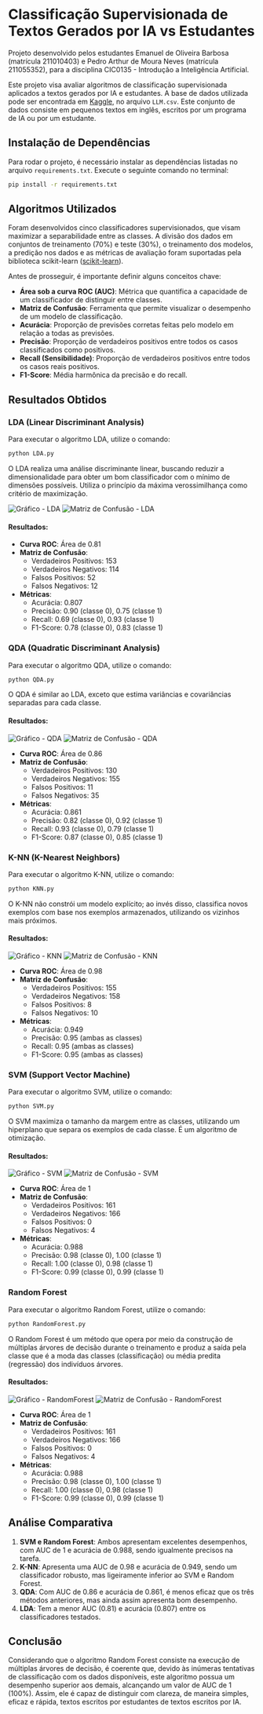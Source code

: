 # Classificação Supervisionada de Textos Gerados por IA vs Estudantes

Projeto desenvolvido pelos estudantes Emanuel de Oliveira Barbosa (matrícula 211010403) e Pedro Arthur de Moura Neves (matrícula 211055352), para a disciplina CIC0135 - Introdução a Inteligência Artificial.

Este projeto visa avaliar algoritmos de classificação supervisionada aplicados a textos gerados por IA e estudantes. A base de dados utilizada pode ser encontrada em [Kaggle](https://www.kaggle.com/datasets/prajwaldongre/llm-detect-ai-generated-vs-student-generated-text), no arquivo `LLM.csv`. Este conjunto de dados consiste em pequenos textos em inglês, escritos por um programa de IA ou por um estudante.

## Instalação de Dependências

Para rodar o projeto, é necessário instalar as dependências listadas no arquivo `requirements.txt`. Execute o seguinte comando no terminal:

```bash
pip install -r requirements.txt
```

## Algoritmos Utilizados

Foram desenvolvidos cinco classificadores supervisionados, que visam maximizar a separabilidade entre as classes. 
A divisão dos dados em conjuntos de treinamento (70%) e teste (30%), o treinamento dos modelos, a predição nos dados e as métricas de avaliação foram suportadas pela biblioteca scikit-learn ([scikit-learn](https://scikit-learn.org/stable/index.html)).

Antes de prosseguir, é importante definir alguns conceitos chave:

- **Área sob a curva ROC (AUC)**: Métrica que quantifica a capacidade de um classificador de distinguir entre classes.
- **Matriz de Confusão**: Ferramenta que permite visualizar o desempenho de um modelo de classificação.
- **Acurácia**: Proporção de previsões corretas feitas pelo modelo em relação a todas as previsões.
- **Precisão**: Proporção de verdadeiros positivos entre todos os casos classificados como positivos.
- **Recall (Sensibilidade)**: Proporção de verdadeiros positivos entre todos os casos reais positivos.
- **F1-Score**: Média harmônica da precisão e do recall.

## Resultados Obtidos

### LDA (Linear Discriminant Analysis)

Para executar o algoritmo LDA, utilize o comando:

```bash
python LDA.py
```

O LDA realiza uma análise discriminante linear, buscando reduzir a dimensionalidade para obter um bom classificador com o mínimo de dimensões possíveis. Utiliza o princípio da máxima verossimilhança como critério de maximização.

![Gráfico - LDA](graficos/LDA.png)
![Matriz de Confusão - LDA](graficos/LDA_MatrizConfusao.png)

#### Resultados:

- **Curva ROC**: Área de 0.81
- **Matriz de Confusão**:
  - Verdadeiros Positivos: 153
  - Verdadeiros Negativos: 114
  - Falsos Positivos: 52
  - Falsos Negativos: 12
- **Métricas**:
  - Acurácia: 0.807
  - Precisão: 0.90 (classe 0), 0.75 (classe 1)
  - Recall: 0.69 (classe 0), 0.93 (classe 1)
  - F1-Score: 0.78 (classe 0), 0.83 (classe 1)


### QDA (Quadratic Discriminant Analysis)

Para executar o algoritmo QDA, utilize o comando:

```bash
python QDA.py
```

O QDA é similar ao LDA, exceto que estima variâncias e covariâncias separadas para cada classe.

#### Resultados:

![Gráfico - QDA](graficos/QDA.png)
![Matriz de Confusão - QDA](graficos/QDA_MatrizConfusao.png)

- **Curva ROC**: Área de 0.86
- **Matriz de Confusão**:
  - Verdadeiros Positivos: 130
  - Verdadeiros Negativos: 155
  - Falsos Positivos: 11
  - Falsos Negativos: 35
- **Métricas**:
  - Acurácia: 0.861
  - Precisão: 0.82 (classe 0), 0.92 (classe 1)
  - Recall: 0.93 (classe 0), 0.79 (classe 1)
  - F1-Score: 0.87 (classe 0), 0.85 (classe 1)

### K-NN (K-Nearest Neighbors)

Para executar o algoritmo K-NN, utilize o comando:

```bash
python KNN.py
```

O K-NN não constrói um modelo explícito; ao invés disso, classifica novos exemplos com base nos exemplos armazenados, utilizando os vizinhos mais próximos.

#### Resultados:

![Gráfico - KNN](graficos/KNN.png)
![Matriz de Confusão - KNN](graficos/KNN_MatrizConfusao.png)

- **Curva ROC**: Área de 0.98
- **Matriz de Confusão**:
  - Verdadeiros Positivos: 155
  - Verdadeiros Negativos: 158
  - Falsos Positivos: 8
  - Falsos Negativos: 10
- **Métricas**:
  - Acurácia: 0.949
  - Precisão: 0.95 (ambas as classes)
  - Recall: 0.95 (ambas as classes)
  - F1-Score: 0.95 (ambas as classes)

### SVM (Support Vector Machine)

Para executar o algoritmo SVM, utilize o comando:

```bash
python SVM.py
```

O SVM maximiza o tamanho da margem entre as classes, utilizando um hiperplano que separa os exemplos de cada classe. É um algoritmo de otimização.

#### Resultados:

![Gráfico - SVM](graficos/SVM.png)
![Matriz de Confusão - SVM](graficos/SVM_MatrizConfusao.png)

- **Curva ROC**: Área de 1
- **Matriz de Confusão**:
  - Verdadeiros Positivos: 161
  - Verdadeiros Negativos: 166
  - Falsos Positivos: 0
  - Falsos Negativos: 4
- **Métricas**:
  - Acurácia: 0.988
  - Precisão: 0.98 (classe 0), 1.00 (classe 1)
  - Recall: 1.00 (classe 0), 0.98 (classe 1)
  - F1-Score: 0.99 (classe 0), 0.99 (classe 1)

### Random Forest

Para executar o algoritmo Random Forest, utilize o comando:

```bash
python RandomForest.py
```

O Random Forest é um método que opera por meio da construção de múltiplas árvores de decisão durante o treinamento e produz a saída pela classe que é a moda das classes (classificação) ou média predita (regressão) dos indivíduos árvores.

#### Resultados:

![Gráfico - RandomForest](graficos/RandomForest.png)
![Matriz de Confusão - RandomForest](graficos/RandomForest_MatrizConfusao.png)

- **Curva ROC**: Área de 1
- **Matriz de Confusão**:
  - Verdadeiros Positivos: 161
  - Verdadeiros Negativos: 166
  - Falsos Positivos: 0
  - Falsos Negativos: 4
- **Métricas**:
  - Acurácia: 0.988
  - Precisão: 0.98 (classe 0), 1.00 (classe 1)
  - Recall: 1.00 (classe 0), 0.98 (classe 1)
  - F1-Score: 0.99 (classe 0), 0.99 (classe 1)

## Análise Comparativa

1. **SVM e Random Forest**: Ambos apresentam excelentes desempenhos, com AUC de 1 e acurácia de 0.988, sendo igualmente precisos na tarefa.
2. **K-NN**: Apresenta uma AUC de 0.98 e acurácia de 0.949, sendo um classificador robusto, mas ligeiramente inferior ao SVM e Random Forest.
3. **QDA**: Com AUC de 0.86 e acurácia de 0.861, é menos eficaz que os três métodos anteriores, mas ainda assim apresenta bom desempenho.
4. **LDA**: Tem a menor AUC (0.81) e acurácia (0.807) entre os classificadores testados.

## Conclusão

Considerando que o algoritmo Random Forest consiste na execução de múltiplas árvores de decisão, é coerente que, devido às inúmeras tentativas de classificação com os dados disponíveis, este algoritmo possua um desempenho superior aos demais, alcançando um valor de AUC de 1 (100%). Assim, ele é capaz de distinguir com clareza, de maneira simples, eficaz e rápida, textos escritos por estudantes de textos escritos por IA.

